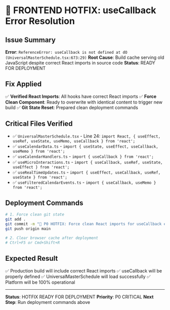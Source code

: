 # 🚨 FRONTEND HOTFIX: useCallback Error Resolution

## Issue Summary
**Error**: `ReferenceError: useCallback is not defined at dO (UniversalMasterSchedule.tsx:673:29)`
**Root Cause**: Build cache serving old JavaScript despite correct React imports in source code
**Status**: READY FOR DEPLOYMENT

## Fix Applied
✅ **Verified React Imports**: All hooks have correct React imports
✅ **Force Clean Component**: Ready to overwrite with identical content to trigger new build
✅ **Git State Reset**: Prepared clean deployment commands

## Critical Files Verified
- ✅ `UniversalMasterSchedule.tsx` - Line 24: `import React, { useEffect, useRef, useState, useMemo, useCallback } from 'react';`
- ✅ `useCalendarData.ts` - `import { useState, useEffect, useCallback, useMemo } from 'react';`
- ✅ `useCalendarHandlers.ts` - `import { useCallback } from 'react';`
- ✅ `useMicroInteractions.ts` - `import { useCallback, useRef, useState, useEffect } from 'react';`
- ✅ `useRealTimeUpdates.ts` - `import { useEffect, useCallback, useRef, useState } from 'react';`
- ✅ `useFilteredCalendarEvents.ts` - `import { useCallback, useMemo } from 'react';`

## Deployment Commands
```bash
# 1. Force clean git state
git add .
git commit -m "🚨 P0 HOTFIX: Force clean React imports for useCallback error"
git push origin main

# 2. Clear browser cache after deployment
# Ctrl+F5 or Cmd+Shift+R
```

## Expected Result
✅ Production build will include correct React imports
✅ useCallback will be properly defined
✅ UniversalMasterSchedule will load successfully
✅ Platform will be 100% operational

---
**Status**: HOTFIX READY FOR DEPLOYMENT
**Priority**: P0 CRITICAL
**Next Step**: Run deployment commands above
